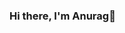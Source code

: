 ### Hi there, I'm Anurag👋

<!--
**AnuragKDwivedi/AnuragKDwivedi** is a ✨ _special_ ✨ repository because its `README.md` (this file) appears on your GitHub profile.

Here are some ideas to get you started:

- 👋 I’m currently working as Applications Engineer @ Oracle
- 📫 I’m currently learning Data Structure and System Design
- 🔭 I'm interested in java and javascript related techs
- 🌱 Reach me at anuragd916@gmail.com or https://www.linkedin.com/in/anurag-dwivedi-5b1054a2

-->
